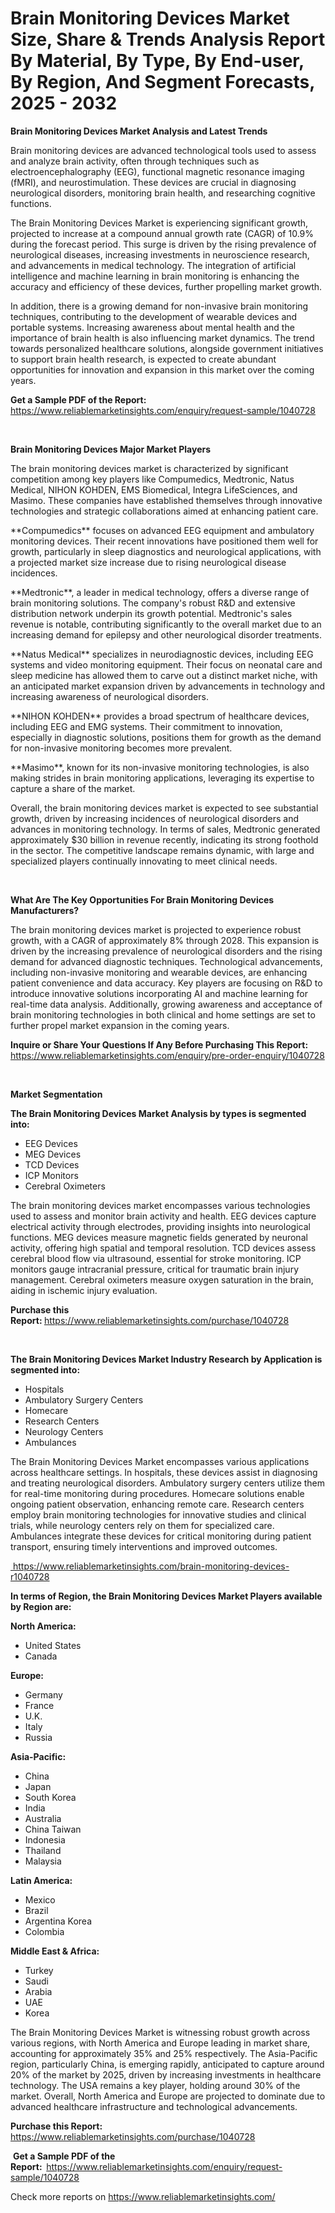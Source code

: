 <p><h1>Brain Monitoring Devices Market Size, Share & Trends Analysis Report By Material, By Type, By End-user, By Region, And Segment Forecasts, 2025 - 2032</h1></p><p><strong>Brain Monitoring Devices Market Analysis and Latest Trends</strong></p>
<p><p>Brain monitoring devices are advanced technological tools used to assess and analyze brain activity, often through techniques such as electroencephalography (EEG), functional magnetic resonance imaging (fMRI), and neurostimulation. These devices are crucial in diagnosing neurological disorders, monitoring brain health, and researching cognitive functions.</p><p>The Brain Monitoring Devices Market is experiencing significant growth, projected to increase at a compound annual growth rate (CAGR) of 10.9% during the forecast period. This surge is driven by the rising prevalence of neurological diseases, increasing investments in neuroscience research, and advancements in medical technology. The integration of artificial intelligence and machine learning in brain monitoring is enhancing the accuracy and efficiency of these devices, further propelling market growth.</p><p>In addition, there is a growing demand for non-invasive brain monitoring techniques, contributing to the development of wearable devices and portable systems. Increasing awareness about mental health and the importance of brain health is also influencing market dynamics. The trend towards personalized healthcare solutions, alongside government initiatives to support brain health research, is expected to create abundant opportunities for innovation and expansion in this market over the coming years.</p></p>
<p><strong>Get a Sample PDF of the Report:&nbsp;</strong> <a href="https://www.reliablemarketinsights.com/enquiry/request-sample/1040728?utm_campaign=2280&utm_medium=2&utm_source=Github&utm_content=ia&utm_term=04032025&utm_id=brain-monitoring-devices">https://www.reliablemarketinsights.com/enquiry/request-sample/1040728</a></p>
<p>&nbsp;</p>
<p><strong>Brain Monitoring Devices Major Market Players</strong></p>
<p><p>The brain monitoring devices market is characterized by significant competition among key players like Compumedics, Medtronic, Natus Medical, NIHON KOHDEN, EMS Biomedical, Integra LifeSciences, and Masimo. These companies have established themselves through innovative technologies and strategic collaborations aimed at enhancing patient care.</p><p>**Compumedics** focuses on advanced EEG equipment and ambulatory monitoring devices. Their recent innovations have positioned them well for growth, particularly in sleep diagnostics and neurological applications, with a projected market size increase due to rising neurological disease incidences.</p><p>**Medtronic**, a leader in medical technology, offers a diverse range of brain monitoring solutions. The company's robust R&D and extensive distribution network underpin its growth potential. Medtronic's sales revenue is notable, contributing significantly to the overall market due to an increasing demand for epilepsy and other neurological disorder treatments.</p><p>**Natus Medical** specializes in neurodiagnostic devices, including EEG systems and video monitoring equipment. Their focus on neonatal care and sleep medicine has allowed them to carve out a distinct market niche, with an anticipated market expansion driven by advancements in technology and increasing awareness of neurological disorders.</p><p>**NIHON KOHDEN** provides a broad spectrum of healthcare devices, including EEG and EMG systems. Their commitment to innovation, especially in diagnostic solutions, positions them for growth as the demand for non-invasive monitoring becomes more prevalent.</p><p>**Masimo**, known for its non-invasive monitoring technologies, is also making strides in brain monitoring applications, leveraging its expertise to capture a share of the market.</p><p>Overall, the brain monitoring devices market is expected to see substantial growth, driven by increasing incidences of neurological disorders and advances in monitoring technology. In terms of sales, Medtronic generated approximately $30 billion in revenue recently, indicating its strong foothold in the sector. The competitive landscape remains dynamic, with large and specialized players continually innovating to meet clinical needs.</p></p>
<p>&nbsp;</p>
<p><strong>What Are The Key Opportunities For Brain Monitoring Devices Manufacturers?</strong></p>
<p><p>The brain monitoring devices market is projected to experience robust growth, with a CAGR of approximately 8% through 2028. This expansion is driven by the increasing prevalence of neurological disorders and the rising demand for advanced diagnostic techniques. Technological advancements, including non-invasive monitoring and wearable devices, are enhancing patient convenience and data accuracy. Key players are focusing on R&D to introduce innovative solutions incorporating AI and machine learning for real-time data analysis. Additionally, growing awareness and acceptance of brain monitoring technologies in both clinical and home settings are set to further propel market expansion in the coming years.</p></p>
<p><strong>Inquire or Share Your Questions If Any Before Purchasing This Report:</strong> <a href="https://www.reliablemarketinsights.com/enquiry/pre-order-enquiry/1040728?utm_campaign=2280&utm_medium=2&utm_source=Github&utm_content=ia&utm_term=04032025&utm_id=brain-monitoring-devices">https://www.reliablemarketinsights.com/enquiry/pre-order-enquiry/1040728</a></p>
<p>&nbsp;</p>
<p><strong>Market Segmentation</strong></p>
<p><strong>The Brain Monitoring Devices Market Analysis by types is segmented into:</strong></p>
<p><ul><li>EEG Devices</li><li>MEG Devices</li><li>TCD Devices</li><li>ICP Monitors</li><li>Cerebral Oximeters</li></ul></p>
<p><p>The brain monitoring devices market encompasses various technologies used to assess and monitor brain activity and health. EEG devices capture electrical activity through electrodes, providing insights into neurological functions. MEG devices measure magnetic fields generated by neuronal activity, offering high spatial and temporal resolution. TCD devices assess cerebral blood flow via ultrasound, essential for stroke monitoring. ICP monitors gauge intracranial pressure, critical for traumatic brain injury management. Cerebral oximeters measure oxygen saturation in the brain, aiding in ischemic injury evaluation.</p></p>
<p><strong>Purchase this Report:&nbsp;</strong><a href="https://www.reliablemarketinsights.com/purchase/1040728?utm_campaign=2280&utm_medium=2&utm_source=Github&utm_content=ia&utm_term=04032025&utm_id=brain-monitoring-devices">https://www.reliablemarketinsights.com/purchase/1040728</a></p>
<p>&nbsp;</p>
<p><strong>The Brain Monitoring Devices Market Industry Research by Application is segmented into:</strong></p>
<p><ul><li>Hospitals</li><li>Ambulatory Surgery Centers</li><li>Homecare</li><li>Research Centers</li><li>Neurology Centers</li><li>Ambulances</li></ul></p>
<p><p>The Brain Monitoring Devices Market encompasses various applications across healthcare settings. In hospitals, these devices assist in diagnosing and treating neurological disorders. Ambulatory surgery centers utilize them for real-time monitoring during procedures. Homecare solutions enable ongoing patient observation, enhancing remote care. Research centers employ brain monitoring technologies for innovative studies and clinical trials, while neurology centers rely on them for specialized care. Ambulances integrate these devices for critical monitoring during patient transport, ensuring timely interventions and improved outcomes.</p></p>
<p><a href="https://www.reliablemarketinsights.com/brain-monitoring-devices-r1040728?utm_campaign=2280&utm_medium=2&utm_source=Github&utm_content=ia&utm_term=04032025&utm_id=brain-monitoring-devices">&nbsp;https://www.reliablemarketinsights.com/brain-monitoring-devices-r1040728</a></p>
<p><strong>In terms of Region, the Brain Monitoring Devices Market Players available by Region are:</strong></p>
<p>
    <p> <strong> North America: </strong>
        <ul>
            <li>United States</li>
            <li>Canada</li>
        </ul>
        </p> 
    <p> <strong> Europe: </strong>
        <ul>
            <li>Germany</li>
            <li>France</li>
            <li>U.K.</li>
            <li>Italy</li>
            <li>Russia</li>
        </ul>
        </p> 
    <p> <strong> Asia-Pacific: </strong>
        <ul>
            <li>China</li>
            <li>Japan</li>
            <li>South Korea</li>
            <li>India</li>
            <li>Australia</li>
            <li>China Taiwan</li>
            <li>Indonesia</li>
            <li>Thailand</li>
            <li>Malaysia</li>
        </ul>
        </p> 
    <p> <strong> Latin America: </strong>
        <ul>
            <li>Mexico</li>
            <li>Brazil</li>
            <li>Argentina Korea</li>
            <li>Colombia</li>
        </ul>
        </p> 
    <p> <strong> Middle East & Africa: </strong>
        <ul>
            <li>Turkey</li>
            <li>Saudi</li>
            <li>Arabia</li>
            <li>UAE</li>
            <li>Korea</li>
        </ul>
    </p>
    </p>
<p><p>The Brain Monitoring Devices Market is witnessing robust growth across various regions, with North America and Europe leading in market share, accounting for approximately 35% and 25% respectively. The Asia-Pacific region, particularly China, is emerging rapidly, anticipated to capture around 20% of the market by 2025, driven by increasing investments in healthcare technology. The USA remains a key player, holding around 30% of the market. Overall, North America and Europe are projected to dominate due to advanced healthcare infrastructure and technological advancements.</p></p>
<p><strong>Purchase this Report: </strong><a href="https://www.reliablemarketinsights.com/purchase/1040728?utm_campaign=2280&utm_medium=2&utm_source=Github&utm_content=ia&utm_term=04032025&utm_id=brain-monitoring-devices">https://www.reliablemarketinsights.com/purchase/1040728</a></p>
<p>&nbsp;<strong>Get a Sample PDF of the Report:&nbsp;&nbsp;</strong><a href="https://www.reliablemarketinsights.com/enquiry/request-sample/1040728?utm_campaign=2280&utm_medium=2&utm_source=Github&utm_content=ia&utm_term=04032025&utm_id=brain-monitoring-devices">https://www.reliablemarketinsights.com/enquiry/request-sample/1040728</a></p>
<p><strong></strong></p>
<p>Check more reports on <a href="https://www.reliablemarketinsights.com/?utm_campaign=2280&utm_medium=2&utm_source=Github&utm_content=ia&utm_term=04032025&utm_id=brain-monitoring-devices">https://www.reliablemarketinsights.com/</a></p>